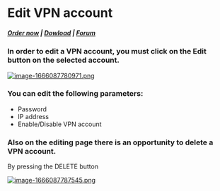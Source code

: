 # Edit VPN account

#####  [Order now](https://puqcloud.com/index.php?rp=/store/whmcs-module-business-vpn) | [Dowload](https://panel.puqcloud.com/link.php?id=33) | [Forum](https://panel.puqcloud.com/link.php?id=39)

### In order to edit a VPN account, you must click on the **Edit** button on the selected account.

[![image-1666087780971.png](https://doc.puq.info/uploads/images/gallery/2022-10/scaled-1680-/image-1666087780971.png)](https://doc.puq.info/uploads/images/gallery/2022-10/image-1666087780971.png)

### You can edit the following parameters:

- Password
- IP address
- Enable/Disable VPN account

### Also on the editing page there is an opportunity to delete a VPN account.   
By pressing the DELETE button

[![image-1666087787545.png](https://doc.puq.info/uploads/images/gallery/2022-10/scaled-1680-/image-1666087787545.png)](https://doc.puq.info/uploads/images/gallery/2022-10/image-1666087787545.png)
